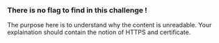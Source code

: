 ### There is no flag to find in this challenge !

The purpose here is to understand why the content is unreadable.
Your explaination should contain the notion of HTTPS and certificate.
